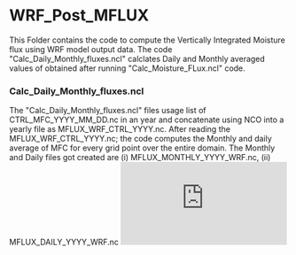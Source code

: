 # WRF_Post_MFLUX
This Folder contains the code to compute the Vertically Integrated Moisture flux using WRF model output data.
The code "Calc_Daily_Monthly_fluxes.ncl" calclates Daily and Monthly averaged values of obtained after running "Calc_Moisture_FLux.ncl" code.
### Calc_Daily_Monthly_fluxes.ncl
The "Calc_Daily_Monthly_fluxes.ncl" files usage list of CTRL_MFC_YYYY_MM_DD.nc in an year and concatenate using NCO into a yearly file as MFLUX_WRF_CTRL_YYYY.nc. 
After reading the MFLUX_WRF_CTRL_YYYY.nc; the code computes the Monthly and daily average of MFC for every grid point over the entire domain. The Monthly and Daily files got created are (i) MFLUX_MONTHLY_YYYY_WRF.nc, (ii) MFLUX_DAILY_YYYY_WRF.nc
![equation](http://www.sciweavers.org/tex2img.php?eq=1%2Bsin%28mc%5E2%29&bc=White&fc=Black&im=jpg&fs=12&ff=arev&edit=)
